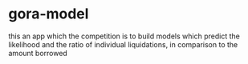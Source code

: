 # gora-model
this an app which the  competition is to build models which predict the likelihood and the ratio of individual liquidations, in comparison to the amount borrowed
